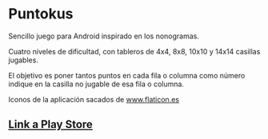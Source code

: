 # Puntokus
Sencillo juego para Android inspirado en los nonogramas. 

Cuatro niveles de dificultad, con tableros de 4x4, 8x8, 10x10 y 14x14 casillas jugables. 

El objetivo es poner tantos puntos en cada fila o columna como número indique en la casilla no jugable de esa fila o columna.

Iconos de la aplicación sacados de <a href="https://www.flaticon.es/" title="Flaticon">www.flaticon.es</a>

<a href="https://play.google.com/store/apps/details?id=es.iesnervion.avazquez.puntokus"> Link a Play Store</a>
--------------

